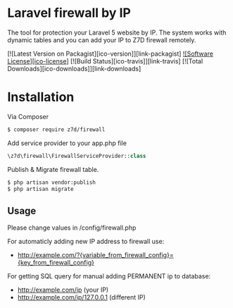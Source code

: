 # Laravel firewall by IP
The tool for protection your Laravel 5 website by IP. The system works with dynamic tables and you can add your IP to Z7D firewall remotely.

[![Latest Version on Packagist][ico-version]][link-packagist]
[![Software License][ico-license]](LICENSE.md)
[![Build Status][ico-travis]][link-travis]
[![Total Downloads][ico-downloads]][link-downloads]

# Installation

Via Composer

``` bash
$ composer require z7d/firewall
```

Add service provider to your app.php file

``` php
\z7d\firewall\FirewallServiceProvider::class
```

Publish & Migrate firewall table.
``` bash
$ php artisan vendor:publish
$ php artisan migrate
```
## Usage

Please change values in /config/firewall.php

For automaticly adding new IP address to firewall use:
 - http://example.com/?{variable_from_firewall_config}={key_from_firewall_config}

For getting SQL query for manual adding PERMANENT ip to database:
 - http://example.com/ip (your IP)
 - http://example.com/ip/127.0.0.1 (different IP)
 



